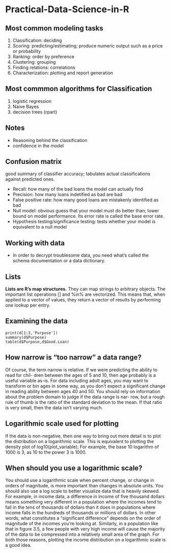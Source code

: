 # Practical-Data-Science-in-R

## Most common modeling tasks

1. Classification:  deciding
2. Scoring:  predicting/estimating; produce numeric output such as a price or probability
3. Ranking: order by preference
4. Clustering:  grouping
5. Finding relations:  correlations
6. Characterization:  plotting and report generation

## Most commmon algorithms for Classification
1. logistic regression
2. Naive Bayes
3. decision trees (rpart)

## Notes
* Reasoning behind the classification
* confidence in the model

## Confusion matrix

good summary of classifier accuracy; tabulates actual classifications against predicted ones.

* Recall:  how many of the bad loans the model can actually find
* Precision:  how many loans indetified as bad are bad
* False positive rate:  how many good loans are mistakenly identified as bad
* Null model:  obvious guess that your model must do better than; lower bound on model performance.  Its error rate is called the base error rate.
* Hypothesis testing/significance testing:  tests whether your model is equivalent to a null model

## Working with data

* In order to decrypt troublesome data, you need what’s called the schema documentation or a data dictionary.

## Lists

__Lists are R’s map structures.__ They can map strings to arbitrary objects. The important list operations [] and %in% are vectorized. This means that, when applied to a vector of values, they return a vector of results by performing one lookup per entry.

## Examining the data
```
print(d[1:3,'Purpose'])
summary(d$Purpose)
table(d$Purpose,d$Good.Loan)
```
## How narrow is “too narrow” a data range?
Of course, the term narrow is relative. If we were predicting the ability to read for chil- dren between the ages of 5 and 10, then age probably is a useful variable as-is. For data including adult ages, you may want to transform or bin ages in some way, as you don’t expect a significant change in reading ability between ages 40 and 50. You should rely on information about the problem domain to judge if the data range is nar- row, but a rough rule of thumb is the ratio of the standard deviation to the mean. If that ratio is very small, then the data isn’t varying much.

## Logarithmic scale used for plotting
If the data is non-negative, then one way to bring out more detail is to plot the distribution on a logarithmic scale.  This is equivalent to plotting the density plot of log10(plot_variable); For example, the base 10 logarithm of 1000 is 3, as 10 to the power 3 is 1000.

## When should you use a logarithmic scale?
You should use a logarithmic scale when percent change, or change in orders of magnitude, is more important than changes in absolute units. You should also use a log scale to better visualize data that is heavily skewed.  For example, in income data, a difference in income of five thousand dollars means something very different in a population where the incomes tend to fall in the tens of thousands of dollars than it does in populations where income falls in the hundreds of thousands or millions of dollars. In other words, what constitutes a “significant difference” depends on the order of magnitude of the incomes you’re looking at. Similarly, in a population like that in figure 3.5, a few people with very high income will cause the majority of the data to be compressed into a relatively small area of the graph. For both those reasons, plotting the income distribution on a logarithmic scale is a good idea.
